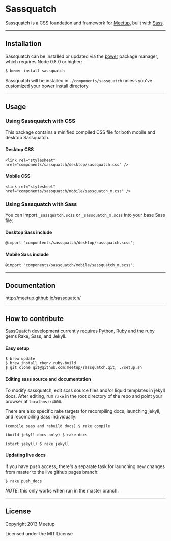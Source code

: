 # Sassquatch
Sassquatch is a CSS foundation and framework for [Meetup](http://www.meetup.com), built with [Sass](http://sass-lang.com/).


- - -

## Installation

Sassquatch can be installed or updated via the [bower](https://github.com/twitter/bower) package manager, which requires Node 0.8.0 or higher:

	$ bower install sassquatch

Sassquatch will be installed in `./components/sassquatch` unless you've customized your bower install directory.

- - -

## Usage

### Using Sassquatch with CSS

This package contains a minified compiled CSS file for both mobile and desktop Sassquatch.

#### Desktop CSS

    <link rel="stylesheet" href="components/sassquatch/desktop/sassquatch.css" />

#### Mobile CSS

    <link rel="stylesheet" href="components/sassquatch/mobile/sassquatch_m.css" />


### Using Sassquatch with Sass

You can import `_sassquatch.scss` or `_sassquatch_m.scss` into your base Sass file:
	
#### Desktop Sass include

	@import "compontents/sassquatch/desktop/sassquatch.scss";	
	
#### Mobile Sass include

	@import "components/sassquatch/mobile/sassquatch_m.scss";

- - -

## Documentation

http://meetup.github.io/sassquatch/

- - -

## How to contribute
SassQuatch development currently requires Python, Ruby and the ruby gems Rake, Sass, and Jekyll.

#### Easy setup

```
$ brew update
$ brew install rbenv ruby-build
$ git clone git@github.com:meetup/sassquatch.git; ./setup.sh
```

#### Editing sass source and documentation
To modify sassquatch, edit scss source files and/or liquid templates in jekyll docs.
After editing, run `rake` in the root directory of the repo and point your browser at `localhost:4000`.

There are also specific rake targets for recompiling docs, launching jekyll, and recompiling Sass individually:

	(compile sass and rebuild docs) $ rake compile

	(build jekyll docs only) $ rake docs

	(start jekyll) $ rake jekyll


#### Updating live docs
If you have push access, there's a separate task for launching new changes from master to the live github pages branch:

	$ rake push_docs

_NOTE_: this only works when run in the master branch.
- - -


## License

Copyright 2013 Meetup

Licensed under the MIT License
